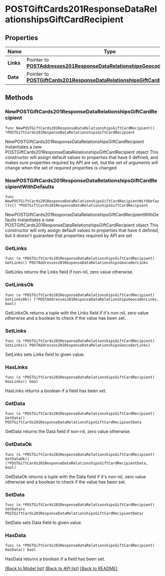 # POSTGiftCards201ResponseDataRelationshipsGiftCardRecipient

## Properties

Name | Type | Description | Notes
------------ | ------------- | ------------- | -------------
**Links** | Pointer to [**POSTAddresses201ResponseDataRelationshipsGeocoderLinks**](POSTAddresses201ResponseDataRelationshipsGeocoderLinks.md) |  | [optional] 
**Data** | Pointer to [**POSTGiftCards201ResponseDataRelationshipsGiftCardRecipientData**](POSTGiftCards201ResponseDataRelationshipsGiftCardRecipientData.md) |  | [optional] 

## Methods

### NewPOSTGiftCards201ResponseDataRelationshipsGiftCardRecipient

`func NewPOSTGiftCards201ResponseDataRelationshipsGiftCardRecipient() *POSTGiftCards201ResponseDataRelationshipsGiftCardRecipient`

NewPOSTGiftCards201ResponseDataRelationshipsGiftCardRecipient instantiates a new POSTGiftCards201ResponseDataRelationshipsGiftCardRecipient object
This constructor will assign default values to properties that have it defined,
and makes sure properties required by API are set, but the set of arguments
will change when the set of required properties is changed

### NewPOSTGiftCards201ResponseDataRelationshipsGiftCardRecipientWithDefaults

`func NewPOSTGiftCards201ResponseDataRelationshipsGiftCardRecipientWithDefaults() *POSTGiftCards201ResponseDataRelationshipsGiftCardRecipient`

NewPOSTGiftCards201ResponseDataRelationshipsGiftCardRecipientWithDefaults instantiates a new POSTGiftCards201ResponseDataRelationshipsGiftCardRecipient object
This constructor will only assign default values to properties that have it defined,
but it doesn't guarantee that properties required by API are set

### GetLinks

`func (o *POSTGiftCards201ResponseDataRelationshipsGiftCardRecipient) GetLinks() POSTAddresses201ResponseDataRelationshipsGeocoderLinks`

GetLinks returns the Links field if non-nil, zero value otherwise.

### GetLinksOk

`func (o *POSTGiftCards201ResponseDataRelationshipsGiftCardRecipient) GetLinksOk() (*POSTAddresses201ResponseDataRelationshipsGeocoderLinks, bool)`

GetLinksOk returns a tuple with the Links field if it's non-nil, zero value otherwise
and a boolean to check if the value has been set.

### SetLinks

`func (o *POSTGiftCards201ResponseDataRelationshipsGiftCardRecipient) SetLinks(v POSTAddresses201ResponseDataRelationshipsGeocoderLinks)`

SetLinks sets Links field to given value.

### HasLinks

`func (o *POSTGiftCards201ResponseDataRelationshipsGiftCardRecipient) HasLinks() bool`

HasLinks returns a boolean if a field has been set.

### GetData

`func (o *POSTGiftCards201ResponseDataRelationshipsGiftCardRecipient) GetData() POSTGiftCards201ResponseDataRelationshipsGiftCardRecipientData`

GetData returns the Data field if non-nil, zero value otherwise.

### GetDataOk

`func (o *POSTGiftCards201ResponseDataRelationshipsGiftCardRecipient) GetDataOk() (*POSTGiftCards201ResponseDataRelationshipsGiftCardRecipientData, bool)`

GetDataOk returns a tuple with the Data field if it's non-nil, zero value otherwise
and a boolean to check if the value has been set.

### SetData

`func (o *POSTGiftCards201ResponseDataRelationshipsGiftCardRecipient) SetData(v POSTGiftCards201ResponseDataRelationshipsGiftCardRecipientData)`

SetData sets Data field to given value.

### HasData

`func (o *POSTGiftCards201ResponseDataRelationshipsGiftCardRecipient) HasData() bool`

HasData returns a boolean if a field has been set.


[[Back to Model list]](../README.md#documentation-for-models) [[Back to API list]](../README.md#documentation-for-api-endpoints) [[Back to README]](../README.md)


